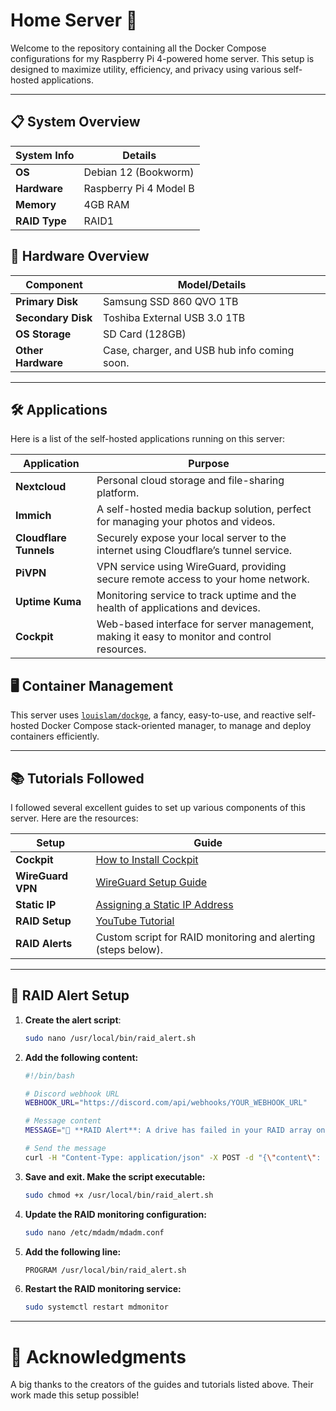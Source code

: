 # Home Server 🐳

Welcome to the repository containing all the Docker Compose configurations for my Raspberry Pi 4-powered home server. This setup is designed to maximize utility, efficiency, and privacy using various self-hosted applications.

---

## 📋 System Overview

| **System Info**        | **Details**                   |
|-------------------------|-------------------------------|
| **OS**                 | Debian 12 (Bookworm)          |
| **Hardware**           | Raspberry Pi 4 Model B        |
| **Memory**             | 4GB RAM                       |
| **RAID Type**          | RAID1                         |


## 🔧 Hardware Overview

| **Component**           | **Model/Details**                                   |
|--------------------------|----------------------------------------------------|
| **Primary Disk**         | Samsung SSD 860 QVO 1TB                            |
| **Secondary Disk**       | Toshiba External USB 3.0 1TB                       |
| **OS Storage**           | SD Card (128GB)                                   |
| **Other Hardware**       | Case, charger, and USB hub info coming soon.       |

---

## 🛠️ Applications

Here is a list of the self-hosted applications running on this server:

| **Application**   | **Purpose**                                                                                   |
|--------------------|-----------------------------------------------------------------------------------------------|
| **Nextcloud**      | Personal cloud storage and file-sharing platform.                                            |
| **Immich**         | A self-hosted media backup solution, perfect for managing your photos and videos.            |
| **Cloudflare Tunnels** | Securely expose your local server to the internet using Cloudflare’s tunnel service.     |
| **PiVPN**          | VPN service using WireGuard, providing secure remote access to your home network.            |
| **Uptime Kuma**    | Monitoring service to track uptime and the health of applications and devices.               |
| **Cockpit**        | Web-based interface for server management, making it easy to monitor and control resources.  |

## 🖥️ Container Management

This server uses [`louislam/dockge`](https://github.com/louislam/dockge), a fancy, easy-to-use, and reactive self-hosted Docker Compose stack-oriented manager, to manage and deploy containers efficiently.

---

## 📚 Tutorials Followed

I followed several excellent guides to set up various components of this server. Here are the resources:

| **Setup**          | **Guide**                                                                                  |
|---------------------|--------------------------------------------------------------------------------------------|
| **Cockpit**         | [How to Install Cockpit](https://pimylifeup.com/raspberry-pi-cockpit/)                     |
| **WireGuard VPN**   | [WireGuard Setup Guide](https://pimylifeup.com/raspberry-pi-wireguard/)                    |
| **Static IP**       | [Assigning a Static IP Address](https://pimylifeup.com/raspberry-pi-static-ip-address/)    |
| **RAID Setup**      | [YouTube Tutorial](https://www.youtube.com/watch?v=Y_l1BCCqZSQ)                           |
| **RAID Alerts**     | Custom script for RAID monitoring and alerting (steps below).                             |

---

## 🚨 RAID Alert Setup

1. **Create the alert script**:
   ```bash
   sudo nano /usr/local/bin/raid_alert.sh
   ```

2. **Add the following content:**
    ```bash
    #!/bin/bash

    # Discord webhook URL
    WEBHOOK_URL="https://discord.com/api/webhooks/YOUR_WEBHOOK_URL"

    # Message content
    MESSAGE="🚨 **RAID Alert**: A drive has failed in your RAID array on $(hostname)! Check immediately. 🚨"

    # Send the message
    curl -H "Content-Type: application/json" -X POST -d "{\"content\": \"$MESSAGE\"}" $WEBHOOK_URL
    ```
       
3. **Save and exit. Make the script executable:**
    ```bash
    sudo chmod +x /usr/local/bin/raid_alert.sh
    ```

4. **Update the RAID monitoring configuration:**
    ```bash
    sudo nano /etc/mdadm/mdadm.conf
    ```

5. **Add the following line:**
    ```bash
    PROGRAM /usr/local/bin/raid_alert.sh
    ```

6. **Restart the RAID monitoring service:**
    ```bash
    sudo systemctl restart mdmonitor
    ```
---

# 🎉 Acknowledgments

A big thanks to the creators of the guides and tutorials listed above. Their work made this setup possible!
